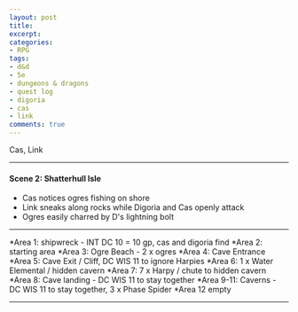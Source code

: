 ```yaml
---
layout: post
title:
excerpt:
categories:
- RPG
tags:
- d&d
- 5e
- dungeons & dragons
- quest log
- digoria
- cas
- link
comments: true
---
```


<!--
DM NOTES

Last Quest:
- 1400 xp Cave of Wonders
- Link gets Phantom Disaster 1d10
- Cas get Fume Greatsword, 1d10
- Digoria get Frostbitten Rapier

- Notable Posessions
  - Lense of Truth (Cas)
  - 1 Potion of Healing (Link)
  - Strange / Compass Map (Digoria)

Assumptions:
- Digoria is still NPC
- Digoria was able to swindle a ship from a pirate crew
- Cas and Link have agreed to join Digoria on her next adventure, but 
are still suspicious of her history, charcter, motivations
- Digoria has shown them how to work the map

Scene 1:  at sea
600 xp each for roleplaying experience

-->

Cas, Link 

-----
#### Scene 2:  Shatterhull Isle

- Cas notices ogres fishing on shore
- Link sneaks along rocks while Digoria and Cas openly attack
- Ogres easily charred by D's lightning bolt

---

*Area 1: shipwreck - INT DC 10 = 10 gp, cas and digoria find
*Area 2: starting area
*Area 3: Ogre Beach - 2 x ogres
*Area 4: Cave Entrance
*Area 5: Cave Exit / Cliff, DC WIS 11 to ignore Harpies
*Area 6: 1 x Water Elemental / hidden cavern
*Area 7: 7 x Harpy / chute to hidden cavern
*Area 8: Cave landing - DC WIS 11 to stay together
*Area 9-11: Caverns - DC WIS 11 to stay together, 3 x Phase Spider
*Area 12 empty

---

<!--
DM NOTES

Cas
+ 2400xp

Link
+ 950xp

Digoria
+ 3900xp

-->
